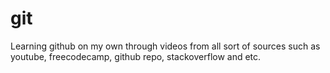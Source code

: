 # git
Learning github on my own through videos from all sort of sources such as youtube, freecodecamp, github repo, stackoverflow and etc.

